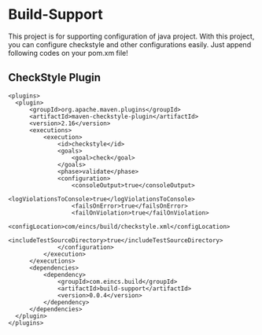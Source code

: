 # Build-Support

This project is for supporting configuration of java project.
With this project, you can configure checkstyle and other configurations easily.
Just append following codes on your pom.xm file!

## CheckStyle Plugin

    <plugins>
      <plugin>
          <groupId>org.apache.maven.plugins</groupId>
          <artifactId>maven-checkstyle-plugin</artifactId>
          <version>2.16</version>
          <executions>
              <execution>
                  <id>checkstyle</id>
                  <goals>
                      <goal>check</goal>
                  </goals>
                  <phase>validate</phase>
                  <configuration>
                      <consoleOutput>true</consoleOutput>
                      <logViolationsToConsole>true</logViolationsToConsole>
                      <failsOnError>true</failsOnError>
                      <failOnViolation>true</failOnViolation>
                      <configLocation>com/eincs/build/checkstyle.xml</configLocation>
                      <includeTestSourceDirectory>true</includeTestSourceDirectory>
                  </configuration>
              </execution>
          </executions>
          <dependencies>
              <dependency>
                  <groupId>com.eincs.build</groupId>
                  <artifactId>build-support</artifactId>
                  <version>0.0.4</version>
              </dependency>
          </dependencies>
      </plugin>
    </plugins>
  
